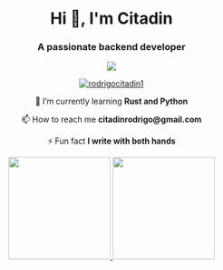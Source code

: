 <h1 align="center">Hi 👋, I'm Citadin</h1>
<h3 align="center">A passionate backend developer</h3>

<div align="center">
  <img src="https://media.giphy.com/media/bqm6WOjuLu480/giphy.gif">
  <p> <a href="https://twitter.com/rodrigocitadin1" target="blank"><img src="https://img.shields.io/twitter/follow/rodrigocitadin1?logo=twitter&style=for-the-badge" alt="rodrigocitadin1" /></a> </p>

  <p>🌱 I’m currently learning <b>Rust and Python</b></p>

  <p>📫 How to reach me <b>citadinrodrigo@gmail.com</b></p>

  <p>⚡ Fun fact <b>I write with both hands</b></p>
</div>

<div align="center">
  <a href="https://github.com/rodrigocitadin">
  <img height="180em" src="https://github-readme-stats.vercel.app/api?username=rodrigocitadin&show_icons=true&theme=dark&include_all_commits=true&count_private=true&hide_border=true"/>
  <img height="180em" src="https://github-readme-stats.vercel.app/api/top-langs/?username=rodrigocitadin&layout=compact&langs_count=7&theme=dark&hide_border=true"/>
</div>
